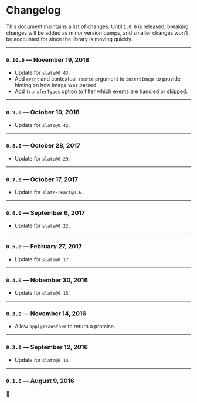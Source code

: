 # Changelog

This document maintains a list of changes. Until `1.0.0` is released, breaking changes will be added as minor version bumps, and smaller changes won't be accounted for since the library is moving quickly.

---

### `0.10.0` — November 19, 2018

- Update for `slate@0.43`.
- Add `event` and contextual `source` argument to `insertImage` to provide hinting on how
image was parsed.
- Add `transferTypes` option to filter which events are handled or
skipped.

---

### `0.9.0` — October 10, 2018

- Update for `slate@0.42`.

---

### `0.8.0` — October 28, 2017

- Update for `slate@0.29`.

---

### `0.7.0` — October 17, 2017

- Update for `slate-react@0.6`.

---

### `0.6.0` — September 6, 2017

- Update for `slate@0.22`.

---

### `0.5.0` — February 27, 2017

- Update for `slate@0.17`.

---

### `0.4.0` — Nobember 30, 2016

- Update for `slate@0.15`.

---

### `0.3.0` — November 14, 2016

- Allow `applyTransform` to return a promise.

---

### `0.2.0` — September 12, 2016

- Update for `slate@0.14`.

---

### `0.1.0` — August 9, 2016

:tada:
